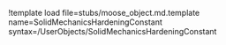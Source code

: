 !template load file=stubs/moose_object.md.template name=SolidMechanicsHardeningConstant syntax=/UserObjects/SolidMechanicsHardeningConstant